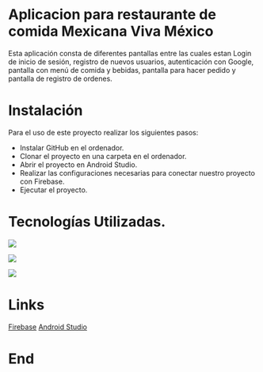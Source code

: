 # Aplicacion para restaurante de comida Mexicana Viva México
Esta aplicación consta de diferentes pantallas entre las cuales estan Login de inicio de sesión, registro de nuevos usuarios, autenticación con Google, pantalla con menú de comida y bebidas, pantalla para hacer pedido y pantalla de registro de ordenes.

# Instalación
Para el uso de este proyecto realizar los siguientes pasos: 

- Instalar GitHub en el ordenador.
- Clonar el proyecto en una carpeta en el ordenador.
- Abrir el proyecto en Android Studio.
- Realizar las configuraciones necesarias para conectar nuestro proyecto con Firebase.
- Ejecutar el proyecto.


# Tecnologías Utilizadas.

![](https://i.stack.imgur.com/9E2Gd.png)


![](https://cdn.iconscout.com/icon/free/png-256/firebase-1-282796.png)

![](https://www.adobe.com/content/dam/shared/images/product-icons/svg/acrobat-reader.svg)




# Links
[Firebase](https://firebase.google.com/?hl=es)
[Android Studio](https://developer.android.com/studio?hl=es)



          
# End